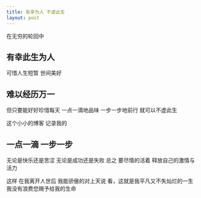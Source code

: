 ```yaml
---
title: 有幸为人 不虚此生
layout: post
---
```


在无穷的轮回中
## 有幸此生为人
可惜人生短暂
世间美好
## 难以经历万一
但只要能好好珍惜每天
一点一滴地品味
一步一步地前行
就可以不虚此生

这个小小的博客
记录我的
## 一点一滴 一步一步

无论是快乐还是苦涩
无论是成功还是失败
总之
要尽情的活着
释放自己的激情与活力

这样
在我离开人世后
我能骄傲的对上天说
看，这就是我平凡又不失灿烂的一生
我没有浪费您赐予给我的生命
